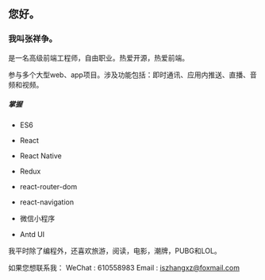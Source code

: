 ## 您好。

### 我叫张祥争。

是一名高级前端工程师，自由职业。热爱开源，热爱前端。

参与多个大型web、app项目。涉及功能包括：即时通讯、应用内推送、直播、音频和视频。

##### 掌握

- ES6

- React

- React Native

- Redux

- react-router-dom

- react-navigation

- 微信小程序

- Antd UI

我平时除了编程外，还喜欢旅游，阅读，电影，潮牌，PUBG和LOL。

如果您想联系我：
WeChat : 610558983 
Email : iszhangxz@foxmail.com